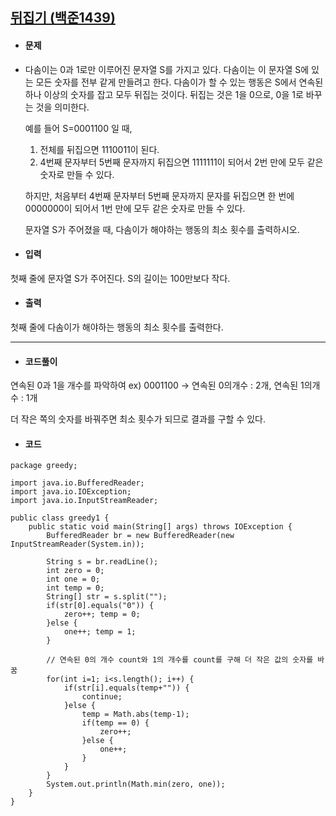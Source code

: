 ## [뒤집기 (백준1439)](https://www.acmicpc.net/problem/1439)

- #### 문제

- 다솜이는 0과 1로만 이루어진 문자열 S를 가지고 있다. 다솜이는 이 문자열 S에 있는 모든 숫자를 전부 같게 만들려고 한다. 다솜이가 할 수 있는 행동은 S에서 연속된 하나 이상의 숫자를 잡고 모두 뒤집는 것이다. 뒤집는 것은 1을 0으로, 0을 1로 바꾸는 것을 의미한다.

  예를 들어 S=0001100 일 때,

  1. 전체를 뒤집으면 1110011이 된다.
  2. 4번째 문자부터 5번째 문자까지 뒤집으면 1111111이 되어서 2번 만에 모두 같은 숫자로 만들 수 있다.

  하지만, 처음부터 4번째 문자부터 5번째 문자까지 문자를 뒤집으면 한 번에 0000000이 되어서 1번 만에 모두 같은 숫자로 만들 수 있다.

  문자열 S가 주어졌을 때, 다솜이가 해야하는 행동의 최소 횟수를 출력하시오.



- #### 입력

첫째 줄에 문자열 S가 주어진다. S의 길이는 100만보다 작다.

- #### 출력

첫째 줄에 다솜이가 해야하는 행동의 최소 횟수를 출력한다.

------

- #### 코드풀이

연속된 0과 1을 개수를 파악하여 ex) 0001100 -> 연속된 0의개수 : 2개, 연속된 1의개수 : 1개

더 작은 쪽의 숫자를 바꿔주면 최소 횟수가 되므로 결과를 구할 수 있다.

- #### 코드

```
package greedy;

import java.io.BufferedReader;
import java.io.IOException;
import java.io.InputStreamReader;

public class greedy1 {
	public static void main(String[] args) throws IOException {
		BufferedReader br = new BufferedReader(new InputStreamReader(System.in));
		
		String s = br.readLine();
		int zero = 0;
		int one = 0;
		int temp = 0;
		String[] str = s.split("");
		if(str[0].equals("0")) {
			zero++;	temp = 0;
		}else {
			one++; temp = 1;
		}
		
		// 연속된 0의 개수 count와 1의 개수를 count를 구해 더 작은 값의 숫자를 바꿈 
		for(int i=1; i<s.length(); i++) {
			if(str[i].equals(temp+"")) {
				continue;
			}else {
				temp = Math.abs(temp-1);
				if(temp == 0) {
					zero++;
				}else {
					one++;
				}
			}
		}
		System.out.println(Math.min(zero, one));
	}
}
```